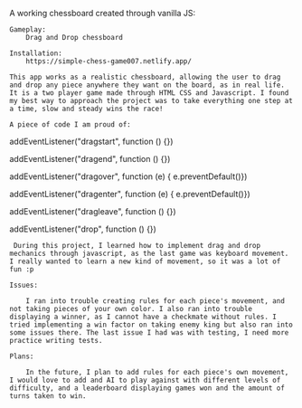 A working chessboard created through vanilla JS:
    
    Gameplay:
        Drag and Drop chessboard

    Installation:
        https://simple-chess-game007.netlify.app/

    This app works as a realistic chessboard, allowing the user to drag and drop any piece anywhere they want on the board, as in real life. It is a two player game made through HTML CSS and Javascript. I found my best way to approach the project was to take everything one step at a time, slow and steady wins the race! 

    A piece of code I am proud of:
addEventListener("dragstart", function () {})

addEventListener("dragend", function () {})

addEventListener("dragover", function (e) {
      e.preventDefault()})

addEventListener("dragenter", function (e) {
      e.preventDefault()})

addEventListener("dragleave", function () {})

addEventListener("drop", function () {})

     During this project, I learned how to implement drag and drop mechanics through javascript, as the last game was keyboard movement. I really wanted to learn a new kind of movement, so it was a lot of fun :p

    Issues:

        I ran into trouble creating rules for each piece's movement, and not taking pieces of your own color. I also ran into trouble displaying a winner, as I cannot have a checkmate without rules. I tried implementing a win factor on taking enemy king but also ran into some issues there. The last issue I had was with testing, I need more practice writing tests.

    Plans:

        In the future, I plan to add rules for each piece's own movement, I would love to add and AI to play against with different levels of difficulty, and a leaderboard displaying games won and the amount of turns taken to win.